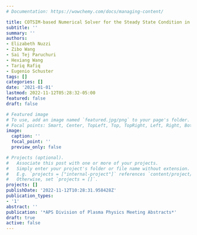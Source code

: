 ```yaml
---
# Documentation: https://wowchemy.com/docs/managing-content/

title: COTSIM-based Numerical Solver for the Steady State Condition in Tokamak Plasmas
subtitle: ''
summary: ''
authors:
- Elizabeth Nuzzi
- Zibo Wang
- Sai Tej Paruchuri
- Hexiang Wang
- Tariq Rafiq
- Eugenio Schuster
tags: []
categories: []
date: '2021-01-01'
lastmod: 2022-11-12T05:28:32-05:00
featured: false
draft: false

# Featured image
# To use, add an image named `featured.jpg/png` to your page's folder.
# Focal points: Smart, Center, TopLeft, Top, TopRight, Left, Right, BottomLeft, Bottom, BottomRight.
image:
  caption: ''
  focal_point: ''
  preview_only: false

# Projects (optional).
#   Associate this post with one or more of your projects.
#   Simply enter your project's folder or file name without extension.
#   E.g. `projects = ["internal-project"]` references `content/project/deep-learning/index.md`.
#   Otherwise, set `projects = []`.
projects: []
publishDate: '2022-11-12T10:28:31.958428Z'
publication_types:
- '1'
abstract: ''
publication: '*APS Division of Plasma Physics Meeting Abstracts*'
draft: true
active: false
---
```

